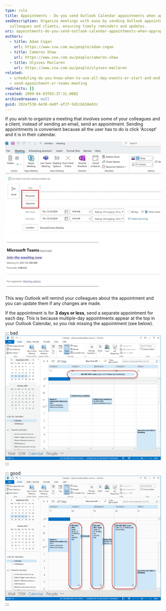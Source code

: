 ```yaml
---
type: rule
title: Appointments - Do you send Outlook Calendar appointments when appropriate?
seoDescription: Organize meetings with ease by sending Outlook appointments to
  colleagues and clients, ensuring timely reminders and updates.
uri: appointments-do-you-send-outlook-calendar-appointments-when-appropriate
authors:
  - title: Adam Cogan
    url: https://www.ssw.com.au/people/adam-cogan
  - title: Cameron Shaw
    url: https://www.ssw.com.au/people/cameron-shaw
  - title: Ulysses Maclaren
    url: https://www.ssw.com.au/people/ulysses-maclaren
related:
  - scheduling-do-you-know-when-to-use-all-day-events-or-start-and-end-times-with-recurrence
  - send-appointment-or-teams-meeting
redirects: []
created: 2009-04-03T03:37:31.000Z
archivedreason: null
guid: 202ef538-6e38-4a0f-af2f-5d2cb610e63c
---
```

If you wish to organize a meeting that involves some of your colleagues and a client, instead of sending an email, send an appointment. Sending appointments is convenient because all the user has to do is click 'Accept' and it is in their calendar.

<!--endintro-->

![Figure: Use Outlook appointments to easily synchronise your calendar with your client's](sugarlearning.jpg)

This way Outlook will remind your colleagues about the appointment and you can update them if any changes are made.

If the appointment is for **3 days or less**, send a separate appointment for each day. This is because multiple-day appointments appear at the top in your Outlook Calendar, so you risk missing the appointment (see below).

::: bad
![Figure: Bad example - Multiple-day appointments appear hidden at the top of the Outlook calendar, so you might miss it thinking that the time is free](BadMultipleDayAppointment.gif)
:::

::: good
![Figure: Good example - Send a separate appointment for each day so you can clearly see it in Outlook calendar](GoodSingleDayAppointments.gif)
:::
